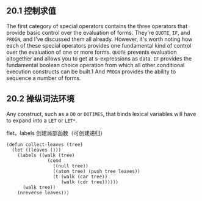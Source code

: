 ## 20.1 控制求值

The first category of special operators contains the three operators that provide basic control over the evaluation of forms. They're `QUOTE`, `IF`, and `PROGN`, and I've discussed them all already. However, it's worth noting how each of these special operators provides one fundamental kind of control over the evaluation of one or more forms. `QUOTE` prevents evaluation altogether and allows you to get at s-expressions as data. `IF` provides the fundamental boolean choice operation from which all other conditional execution constructs can be built.1 And `PROGN` provides the ability to sequence a number of forms.



## 20.2 操纵词法环境

Any construct, such as a `DO` or `DOTIMES`, that binds lexical variables will have to expand into a `LET` or `LET*`.

flet，labels 创建局部函数（可创建递归）

```
(defun collect-leaves (tree)
  (let ((leaves ()))
    (labels ((walk (tree)
               (cond
                 ((null tree))
                 ((atom tree) (push tree leaves))
                 (t (walk (car tree))
                    (walk (cdr tree))))))
      (walk tree))
    (nreverse leaves)))
```





